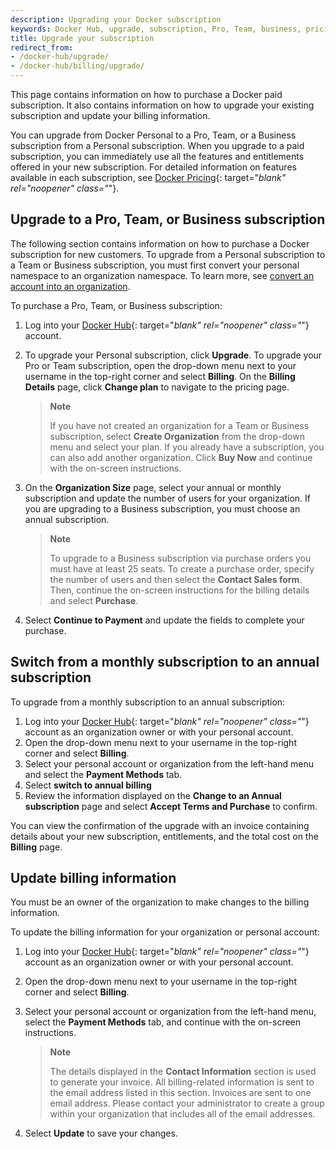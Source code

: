 ```yaml
---
description: Upgrading your Docker subscription
keywords: Docker Hub, upgrade, subscription, Pro, Team, business, pricing plan,
title: Upgrade your subscription
redirect_from:
- /docker-hub/upgrade/
- /docker-hub/billing/upgrade/
---
```


This page contains information on how to purchase a Docker paid subscription. It also contains information on how to upgrade your existing subscription and update your billing information.

You can upgrade from Docker Personal to a Pro, Team, or a Business subscription from a Personal subscription. When you upgrade to a paid subscription, you can immediately use all the features and entitlements offered in your new subscription. For detailed information on features available in each subscription, see [Docker Pricing](https://www.docker.com/pricing){: target="_blank" rel="noopener" class="_"}.

## Upgrade to a Pro, Team, or Business subscription

The following section contains information on how to purchase a Docker  subscription for new customers. To upgrade from a Personal subscription to a Team or Business subscription, you must first convert your personal namespace to an organization namespace. To learn more, see [convert an account into an organization](../docker-hub/convert-account.md).

To purchase a Pro, Team, or Business subscription:

1. Log into your [Docker Hub](https://hub.docker.com){: target="_blank" rel="noopener" class="_"} account.

2. To upgrade your Personal subscription, click **Upgrade**. To upgrade your Pro or Team subscription, open the drop-down menu next to your username in the top-right corner and select **Billing**. On the **Billing Details** page, click **Change plan** to navigate to the pricing page.

   > **Note**
   >
   > If you have not created an organization for a Team or Business subscription, select **Create Organization** from the drop-down menu and select your plan. If you already have a subscription, you can also add another organization. Click **Buy Now** and continue with the on-screen instructions.

3. On the **Organization Size** page, select your annual or monthly subscription and update the number of users for your organization. If you are upgrading to a Business subscription, you must choose an annual subscription.


    > **Note**
    >
    > To upgrade to a Business subscription via purchase orders you must have at least 25 seats. To create a purchase order,  specify the number of users and then select the **Contact Sales form**. Then, continue the on-screen instructions for the billing details and select **Purchase**.

4. Select **Continue to Payment** and update the fields to complete your purchase.

## Switch from a monthly subscription to an annual subscription

To upgrade from a monthly subscription to an annual subscription:

1. Log into your [Docker Hub](https://hub.docker.com){: target="_blank" rel="noopener" class="_"} account as an organization owner or with your personal account.
2. Open the drop-down menu next to your username in the top-right corner and select **Billing**.
3. Select your personal account or organization from the left-hand menu and select the **Payment Methods** tab.
4. Select **switch to annual billing**
5. Review the information displayed on the **Change to an Annual subscription** page and select **Accept Terms and Purchase** to confirm.

You can view the confirmation of the upgrade with an invoice containing details about your new subscription, entitlements, and the total cost on the **Billing** page.

## Update billing information

You must be an owner of the organization to make changes to the billing information.

To update the billing information for your organization or personal account:

1. Log into your [Docker Hub](https://hub.docker.com){: target="_blank" rel="noopener" class="_"} account as an organization owner or with your personal account.

2. Open the drop-down menu next to your username in the top-right corner and select **Billing**.

3. Select your personal account or organization from the left-hand menu, select the **Payment Methods** tab, and continue with the on-screen instructions.

    > **Note**
    >
    > The details displayed in the **Contact Information** section is used to generate your invoice. All billing-related information is sent to the email address listed in this section. Invoices are sent to one email address. Please contact your administrator to create a group within your organization that includes all of the email addresses.

4. Select **Update** to save your changes.
